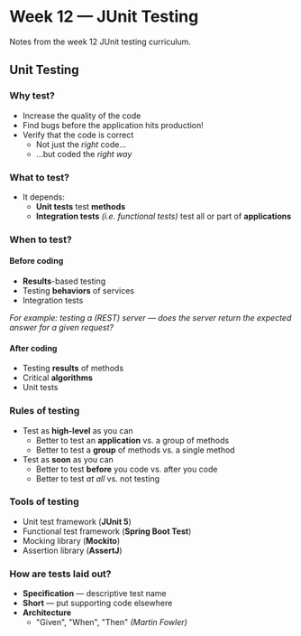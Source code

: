 # Week 12 — JUnit Testing

Notes from the week 12 JUnit testing curriculum.

## Unit Testing

### Why test?

-   Increase the quality of the code
-   Find bugs before the application hits production!
-   Verify that the code is correct
    -   Not just the _right_ code...
    -   ...but coded the _right way_

### What to test?

-   It depends:
    -   **Unit tests** test **methods**
    -   **Integration tests** _(i.e. functional tests)_ test all or part of **applications**

### When to test?

#### Before coding

-   **Results**-based testing
-   Testing **behaviors** of services
-   Integration tests

_For example: testing a (REST) server — does the server return the expected answer for a given request?_

#### After coding

-   Testing **results** of methods
-   Critical **algorithms**
-   Unit tests

### Rules of testing

-   Test as **high-level** as you can
    -   Better to test an **application** vs. a group of methods
    -   Better to test a **group** of methods vs. a single method
-   Test as **soon** as you can
    -   Better to test **before** you code vs. after you code
    -   Better to test _at all_ vs. not testing

### Tools of testing

-   Unit test framework (**JUnit 5**)
-   Functional test framework (**Spring Boot Test**)
-   Mocking library (**Mockito**)
-   Assertion library (**AssertJ**)

### How are tests laid out?

-   **Specification** — descriptive test name
-   **Short** — put supporting code elsewhere
-   **Architecture**
    -   "Given", "When", "Then" _(Martin Fowler)_

<!-- ## Test Driven Development (TDD) -->

<!-- ## Behavior Driven Development (BDD) -->

<!-- ## Functional Test for Menu Application -->

<!-- ## What To Do When -->
